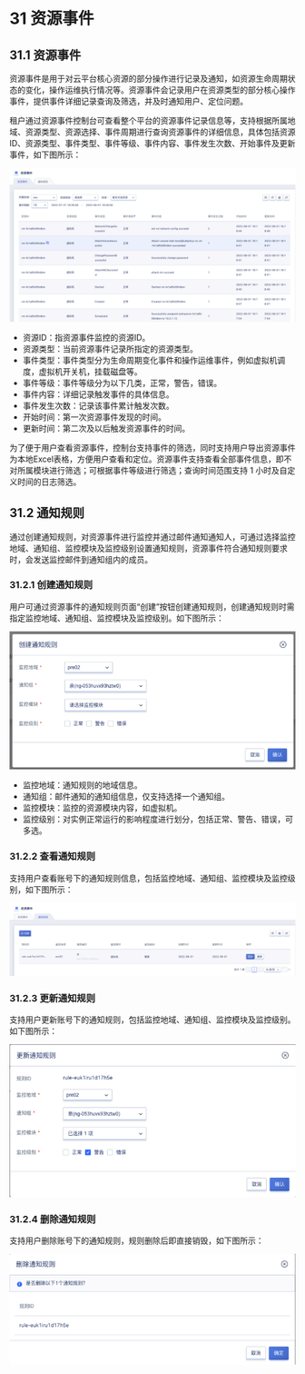 # 31 资源事件

## 31.1 资源事件

资源事件是用于对云平台核心资源的部分操作进行记录及通知，如资源生命周期状态的变化，操作运维执行情况等。资源事件会记录用户在资源类型的部分核心操作事件，提供事件详细记录查询及筛选，并及时通知用户、定位问题。

租户通过资源事件控制台可查看整个平台的资源事件记录信息等，支持根据所属地域、资源类型、资源选择、事件周期进行查询资源事件的详细信息，具体包括资源ID、资源类型、事件类型、事件等级、事件内容、事件发生次数、开始事件及更新事件，如下图所示：

![](../images/userguide/event.png)

* 资源ID：指资源事件监控的资源ID。
* 资源类型：当前资源事件记录所指定的资源类型。
* 事件类型：事件类型分为生命周期变化事件和操作运维事件，例如虚拟机调度，虚拟机开关机，挂载磁盘等。
* 事件等级：事件等级分为以下几类，正常，警告，错误。
* 事件内容：详细记录触发事件的具体信息。
* 事件发生次数：记录该事件累计触发次数。
* 开始时间：第一次资源事件发现的时间。
* 更新时间：第二次及以后触发资源事件的时间。

为了便于用户查看资源事件，控制台支持事件的筛选，同时支持用户导出资源事件为本地Excel表格，方便用户查看和定位。资源事件支持查看全部事件信息，即不对所属模块进行筛选；可根据事件等级进行筛选；查询时间范围支持 1 小时及自定义时间的日志筛选。

## 31.2 通知规则

通过创建通知规则，对资源事件进行监控并通过邮件通知通知人，可通过选择监控地域、通知组、监控模块及监控级别设置通知规则，资源事件符合通知规则要求时，会发送监控邮件到通知组内的成员。

### 31.2.1 创建通知规则

用户可通过资源事件的通知规则页面“创建”按钮创建通知规则，创建通知规则时需指定监控地域、通知组、监控模块及监控级别。如下图所示：

![](../images/userguide/eventrule.png)

* 监控地域：通知规则的地域信息。
* 通知组：邮件通知的通知组信息，仅支持选择一个通知组。
* 监控模块：监控的资源模块内容，如虚拟机。
* 监控级别：对实例正常运行的影响程度进行划分，包括正常、警告、错误，可多选。

### 31.2.2 查看通知规则

支持用户查看账号下的通知规则信息，包括监控地域、通知组、监控模块及监控级别，如下图所示：

![](../images/userguide/eventrule1.png)

### 31.2.3 更新通知规则

支持用户更新账号下的通知规则，包括监控地域、通知组、监控模块及监控级别。如下图所示：

![](../images/userguide/eventrule2.png)

### 31.2.4 删除通知规则

支持用户删除账号下的通知规则，规则删除后即直接销毁，如下图所示：

![](../images/userguide/eventrule3.png)





